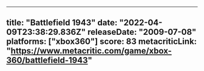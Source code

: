 
---
title: "Battlefield 1943"
date: "2022-04-09T23:38:29.836Z"
releaseDate: "2009-07-08"
platforms: ["xbox360"]
score: 83
metacriticLink: "https://www.metacritic.com/game/xbox-360/battlefield-1943"
---
